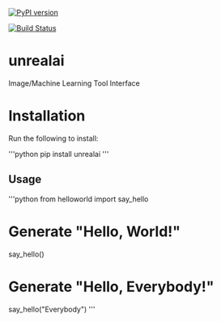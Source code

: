 [![PyPI version](https://badge.fury.io/py/unrealai.svg)](https://badge.fury.io/py/unrealai)

[![Build Status](https://travis-ci.org/nishgaba-ai/unrealai.svg?branch=master)](https://travis-ci.org/nishgaba-ai/unrealai)



# unrealai
Image/Machine Learning Tool Interface


# Installation
Run the following to install:

'''python
pip install unrealai
'''

## Usage
'''python
from helloworld import say_hello

# Generate "Hello, World!"
say_hello()

# Generate "Hello, Everybody!"
say_hello("Everybody")
'''
